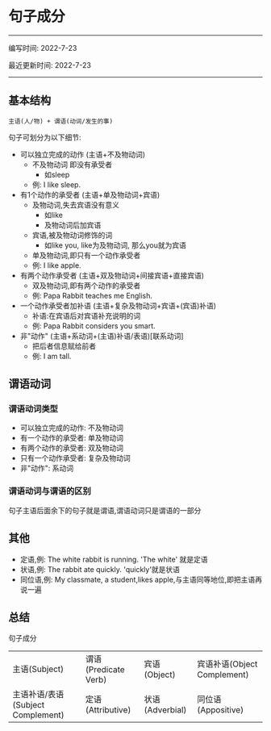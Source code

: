 # 句子成分
---
编写时间: 2022-7-23

最近更新时间: 2022-7-23

---


## 基本结构
```
主语(人/物) + 谓语(动词/发生的事)
```

句子可划分为以下细节:

- 可以独立完成的动作 (主语+不及物动词)
  + 不及物动词 即没有承受者
    * 如sleep
  + 例: I like sleep.
- 有1个动作的承受者 (主语+单及物动词+宾语)
  + 及物动词,失去宾语没有意义
    * 如like
    * 及物动词后加宾语
  + 宾语,被及物动词修饰的词
    * 如like you, like为及物动词, 那么you就为宾语
  + 单及物动词,即只有一个动作承受者
  + 例: I like apple.
- 有两个动作承受者 (主语+双及物动词+间接宾语+直接宾语)
  + 双及物动词,即有两个动作的承受者
  + 例: Papa Rabbit teaches me English.
- 一个动作承受者加补语 (主语+复杂及物动词+宾语+(宾语)补语)
  + 补语:在宾语后对宾语补充说明的词
  + 例: Papa Rabbit considers you smart.
- 非"动作" (主语+系动词+(主语)补语/表语)\[联系动词\]
  + 把后者信息赋给前者
  + 例: I am tall.

## 谓语动词

### 谓语动词类型
- 可以独立完成的动作: 不及物动词
- 有一个动作的承受者: 单及物动词
- 有两个动作的承受者: 双及物动词
- 只有一个动作承受者: 复杂及物动词
- 非"动作": 系动词

### 谓语动词与谓语的区别
句子主语后面余下的句子就是谓语,谓语动词只是谓语的一部分

## 其他

- 定语,例: The white rabbit is running. 'The white' 就是定语
- 状语,例: The rabbit ate quickly. 'quickly'就是状语
- 同位语,例: My classmate, a student,likes apple,与主语同等地位,即把主语再说一遍

## 总结

句子成分
<table>
  <tr>
    <td>主语(Subject)</td>
    <td>谓语(Predicate Verb)</td>
    <td>宾语(Object)</td>
    <td>宾语补语(Object Complement)</td>
  </tr>
  <tr>
    <td>主语补语/表语(Subject Complement)</td>
    <td>定语(Attributive)</td>
    <td>状语(Adverbial)</td>
    <td>同位语(Appositive)</td>
  </tr>
</table>